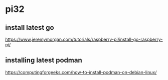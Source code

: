 # pi32

## install latest go

https://www.jeremymorgan.com/tutorials/raspberry-pi/install-go-raspberry-pi/

## installing latest podman

https://computingforgeeks.com/how-to-install-podman-on-debian-linux/

